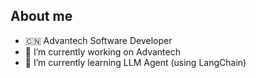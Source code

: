## About me
- 🇨🇳 Advantech Software Developer
- 🔭 I’m currently working on Advantech
- 🌱 I’m currently learning LLM Agent (using LangChain)

<!--
**JuziHuayu/JuziHuayu** is a ✨ _special_ ✨ repository because its `README.md` (this file) appears on your GitHub profile.

Here are some ideas to get you started:

- 🔭 I’m currently working on ...
- 🌱 I’m currently learning ...
- 👯 I’m looking to collaborate on ...
- 🤔 I’m looking for help with ...
- 💬 Ask me about ...
- 📫 How to reach me: ...
- 😄 Pronouns: ...
- ⚡ Fun fact: ...
-->
